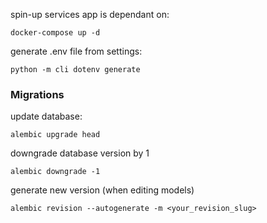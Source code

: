 spin-up services app is dependant on:
```shell
docker-compose up -d
```

generate .env file from settings:
```shell
python -m cli dotenv generate
```


### Migrations
update database:
```shell
alembic upgrade head
```

downgrade database version by 1
```shell
alembic downgrade -1
```

generate new version (when editing models)
```shell
alembic revision --autogenerate -m <your_revision_slug>
```